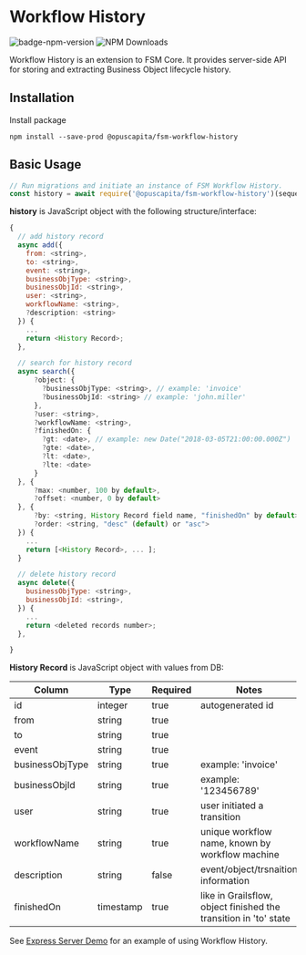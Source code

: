# Workflow History

![badge-npm-version](https://img.shields.io/npm/v/@opuscapita/fsm-workflow-history.svg)
![NPM Downloads](https://img.shields.io/npm/dm/@opuscapita/fsm-workflow-history.svg)

Workflow History is an extension to FSM Core.  It provides server-side API for storing and extracting Business Object lifecycle history.

## Installation

Install package

```
npm install --save-prod @opuscapita/fsm-workflow-history
```

## Basic Usage

```javascript
// Run migrations and initiate an instance of FSM Workflow History.
const history = await require('@opuscapita/fsm-workflow-history')(sequelize);
```

**history** is JavaScript object with the following structure/interface:

```javascript
{
  // add history record
  async add({
    from: <string>,
    to: <string>,
    event: <string>,
    businessObjType: <string>,
    businessObjId: <string>,
    user: <string>,
    workflowName: <string>,
    ?description: <string>
  }) {
    ...
    return <History Record>;
  },

  // search for history record
  async search({
      ?object: {
        ?businessObjType: <string>, // example: 'invoice'
        ?businessObjId: <string> // example: 'john.miller'
      },
      ?user: <string>,
      ?workflowName: <string>,
      ?finishedOn: {
        ?gt: <date>, // example: new Date("2018-03-05T21:00:00.000Z")
        ?gte: <date>,
        ?lt: <date>,
        ?lte: <date>
      }
  }, {
      ?max: <number, 100 by default>,
      ?offset: <number, 0 by default>
  }, {
      ?by: <string, History Record field name, "finishedOn" by default>, // example: 'user'
      ?order: <string, "desc" (default) or "asc">
  }) {
    ...
    return [<History Record>, ... ];
  }

  // delete history record
  async delete({
    businessObjType: <string>,
    businessObjId: <string>,
  }) {
    ...
    return <deleted records number>;
  },

}
```

**History Record** is JavaScript object with values from DB:

| Column           | Type      | Required | Notes                                                            |
|----------------- |-----------|----------|------------------------------------------------------------------|
| id               | integer   | true     | autogenerated id                                                 |
| from             | string    | true     |                                                                  |
| to               | string    | true     |                                                                  |
| event            | string    | true     |                                                                  |
| businessObjType  | string    | true     | example: 'invoice'                                               |
| businessObjId    | string    | true     | example: '123456789'                                             |
| user             | string    | true     | user initiated a transition                                      |
| workflowName     | string    | true     | unique workflow name, known by workflow machine                  |
| description      | string    | false    | event/object/trsnaition information                              |
| finishedOn       | timestamp | true     | like in Grailsflow, object finished the transition in 'to' state |

See [Express Server Demo](src/demo/server.js) for an example of using Workflow History.
